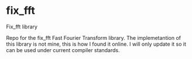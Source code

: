 # fix_fft
Fix_fft library

Repo for the fix_fft Fast Fourier Transform library.
The implemetantion of this library is not mine, this is how I found it online.
I will only update it so it can be used under current compiler standards.
